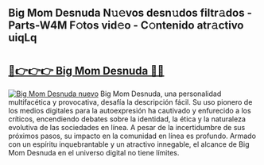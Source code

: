 ## Big Mom Desnuda N𝚞𝚎vos desn𝚞dos filtr𝚊dos - Parts-W4M F𝚘tos vid𝚎o - C𝚘ntenido atr𝚊ctivo uiqLq

# <h2><a href="http://mb6m6mz.tromn.icu/?c=Big+Mom+Desnuda">🔗👉👉👉 Big Mom Desnuda 🔗🔗</a></h2>

[![Big Mom Desnuda nuevo](https://i.imgur.com/pEAQMta.gif)](http://mb6m6mz.tromn.icu/?c=Big+Mom+Desnuda)
Big Mom Desnuda, una personalidad multifacética y provocativa, desafía la descripción fácil. Su uso pionero de los medios digitales para la autoexpresión ha cautivado y enfurecido a los críticos, encendiendo debates sobre la identidad, la ética y la naturaleza evolutiva de las sociedades en línea. A pesar de la incertidumbre de sus próximos pasos, su impacto en la comunidad en línea es profundo. Armado con un espíritu inquebrantable y un atractivo innegable, el alcance de Big Mom Desnuda en el universo digital no tiene límites.
